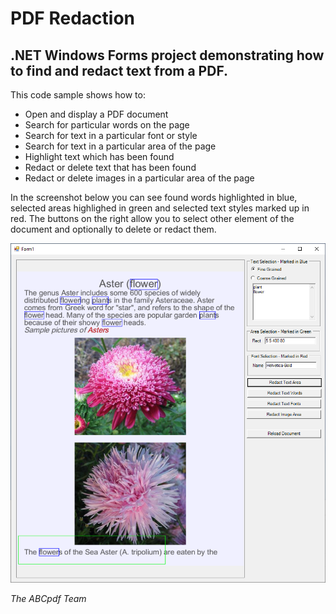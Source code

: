 <h1>PDF Redaction</h1>
<h2>.NET Windows Forms project demonstrating how to find and redact text from a PDF.</h2>
<p>This code sample shows how to:</p>
<ul>
<li>Open and display a PDF document</li>
<li>Search for particular words on the page</li>
<li>Search for text in a particular font or style</li>
<li>Search for text in a particular area of the page</li>
<li>Highlight text which has been found</li>
<li>Redact or delete text that has been found</li>
<li>Redact or delete images in a particular area of the page</li>
</ul>
<p>In the screenshot below you can see found words highlighted in blue, selected areas highlighed in green and selected text styles marked up in red. The buttons on the right allow you to select other element of the document and optionally to delete or redact them.</p>
<p><img src="README-screenshot.png" /></p>
<p><em>The ABCpdf Team</em></p>
